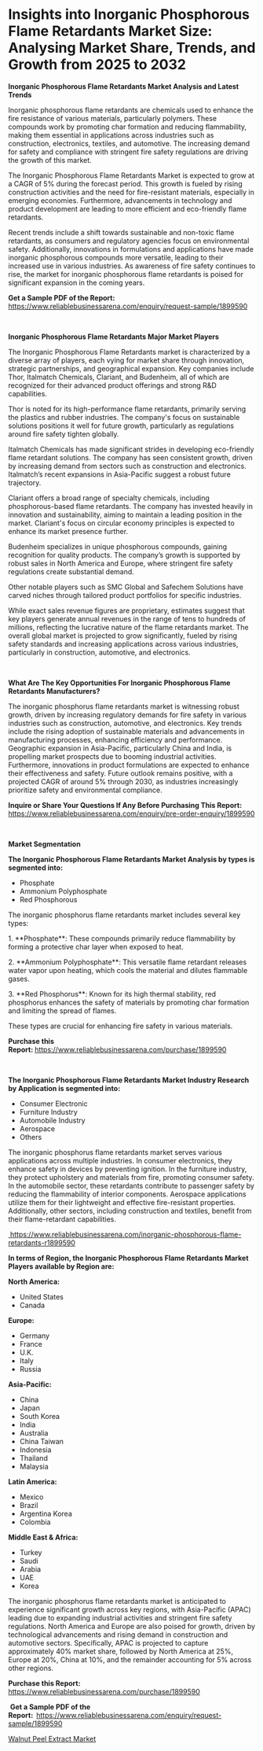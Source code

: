 <p><h1>Insights into Inorganic Phosphorous Flame Retardants Market Size: Analysing Market Share, Trends, and Growth from 2025 to 2032</h1></p><p><strong>Inorganic Phosphorous Flame Retardants Market Analysis and Latest Trends</strong></p>
<p><p>Inorganic phosphorous flame retardants are chemicals used to enhance the fire resistance of various materials, particularly polymers. These compounds work by promoting char formation and reducing flammability, making them essential in applications across industries such as construction, electronics, textiles, and automotive. The increasing demand for safety and compliance with stringent fire safety regulations are driving the growth of this market.</p><p>The Inorganic Phosphorous Flame Retardants Market is expected to grow at a CAGR of 5% during the forecast period. This growth is fueled by rising construction activities and the need for fire-resistant materials, especially in emerging economies. Furthermore, advancements in technology and product development are leading to more efficient and eco-friendly flame retardants. </p><p>Recent trends include a shift towards sustainable and non-toxic flame retardants, as consumers and regulatory agencies focus on environmental safety. Additionally, innovations in formulations and applications have made inorganic phosphorous compounds more versatile, leading to their increased use in various industries. As awareness of fire safety continues to rise, the market for inorganic phosphorous flame retardants is poised for significant expansion in the coming years.</p></p>
<p><strong>Get a Sample PDF of the Report:&nbsp;</strong> <a href="https://www.reliablebusinessarena.com/enquiry/request-sample/1899590?utm_campaign=1420&utm_medium=2&utm_source=Github&utm_content=ia&utm_term=03042025&utm_id=inorganic-phosphorous-flame-retardants">https://www.reliablebusinessarena.com/enquiry/request-sample/1899590</a></p>
<p>&nbsp;</p>
<p><strong>Inorganic Phosphorous Flame Retardants Major Market Players</strong></p>
<p><p>The Inorganic Phosphorous Flame Retardants market is characterized by a diverse array of players, each vying for market share through innovation, strategic partnerships, and geographical expansion. Key companies include Thor, Italmatch Chemicals, Clariant, and Budenheim, all of which are recognized for their advanced product offerings and strong R&D capabilities.</p><p>Thor is noted for its high-performance flame retardants, primarily serving the plastics and rubber industries. The company's focus on sustainable solutions positions it well for future growth, particularly as regulations around fire safety tighten globally.</p><p>Italmatch Chemicals has made significant strides in developing eco-friendly flame retardant solutions. The company has seen consistent growth, driven by increasing demand from sectors such as construction and electronics. Italmatch’s recent expansions in Asia-Pacific suggest a robust future trajectory.</p><p>Clariant offers a broad range of specialty chemicals, including phosphorous-based flame retardants. The company has invested heavily in innovation and sustainability, aiming to maintain a leading position in the market. Clariant's focus on circular economy principles is expected to enhance its market presence further.</p><p>Budenheim specializes in unique phosphorous compounds, gaining recognition for quality products. The company’s growth is supported by robust sales in North America and Europe, where stringent fire safety regulations create substantial demand.</p><p>Other notable players such as SMC Global and Safechem Solutions have carved niches through tailored product portfolios for specific industries.</p><p>While exact sales revenue figures are proprietary, estimates suggest that key players generate annual revenues in the range of tens to hundreds of millions, reflecting the lucrative nature of the flame retardants market. The overall global market is projected to grow significantly, fueled by rising safety standards and increasing applications across various industries, particularly in construction, automotive, and electronics.</p></p>
<p>&nbsp;</p>
<p><strong>What Are The Key Opportunities For Inorganic Phosphorous Flame Retardants Manufacturers?</strong></p>
<p><p>The inorganic phosphorus flame retardants market is witnessing robust growth, driven by increasing regulatory demands for fire safety in various industries such as construction, automotive, and electronics. Key trends include the rising adoption of sustainable materials and advancements in manufacturing processes, enhancing efficiency and performance. Geographic expansion in Asia-Pacific, particularly China and India, is propelling market prospects due to booming industrial activities. Furthermore, innovations in product formulations are expected to enhance their effectiveness and safety. Future outlook remains positive, with a projected CAGR of around 5% through 2030, as industries increasingly prioritize safety and environmental compliance.</p></p>
<p><strong>Inquire or Share Your Questions If Any Before Purchasing This Report:</strong> <a href="https://www.reliablebusinessarena.com/enquiry/pre-order-enquiry/1899590?utm_campaign=1420&utm_medium=2&utm_source=Github&utm_content=ia&utm_term=03042025&utm_id=inorganic-phosphorous-flame-retardants">https://www.reliablebusinessarena.com/enquiry/pre-order-enquiry/1899590</a></p>
<p>&nbsp;</p>
<p><strong>Market Segmentation</strong></p>
<p><strong>The Inorganic Phosphorous Flame Retardants Market Analysis by types is segmented into:</strong></p>
<p><ul><li>Phosphate</li><li>Ammonium Polyphosphate</li><li>Red Phosphorous</li></ul></p>
<p><p>The inorganic phosphorus flame retardants market includes several key types: </p><p>1. **Phosphate**: These compounds primarily reduce flammability by forming a protective char layer when exposed to heat.</p><p>2. **Ammonium Polyphosphate**: This versatile flame retardant releases water vapor upon heating, which cools the material and dilutes flammable gases.</p><p>3. **Red Phosphorus**: Known for its high thermal stability, red phosphorus enhances the safety of materials by promoting char formation and limiting the spread of flames. </p><p>These types are crucial for enhancing fire safety in various materials.</p></p>
<p><strong>Purchase this Report:&nbsp;</strong><a href="https://www.reliablebusinessarena.com/purchase/1899590?utm_campaign=1420&utm_medium=2&utm_source=Github&utm_content=ia&utm_term=03042025&utm_id=inorganic-phosphorous-flame-retardants">https://www.reliablebusinessarena.com/purchase/1899590</a></p>
<p>&nbsp;</p>
<p><strong>The Inorganic Phosphorous Flame Retardants Market Industry Research by Application is segmented into:</strong></p>
<p><ul><li>Consumer Electronic</li><li>Furniture Industry</li><li>Automobile Industry</li><li>Aerospace</li><li>Others</li></ul></p>
<p><p>The inorganic phosphorus flame retardants market serves various applications across multiple industries. In consumer electronics, they enhance safety in devices by preventing ignition. In the furniture industry, they protect upholstery and materials from fire, promoting consumer safety. In the automobile sector, these retardants contribute to passenger safety by reducing the flammability of interior components. Aerospace applications utilize them for their lightweight and effective fire-resistant properties. Additionally, other sectors, including construction and textiles, benefit from their flame-retardant capabilities.</p></p>
<p><a href="https://www.reliablebusinessarena.com/inorganic-phosphorous-flame-retardants-r1899590?utm_campaign=1420&utm_medium=2&utm_source=Github&utm_content=ia&utm_term=03042025&utm_id=inorganic-phosphorous-flame-retardants">&nbsp;https://www.reliablebusinessarena.com/inorganic-phosphorous-flame-retardants-r1899590</a></p>
<p><strong>In terms of Region, the Inorganic Phosphorous Flame Retardants Market Players available by Region are:</strong></p>
<p>
    <p> <strong> North America: </strong>
        <ul>
            <li>United States</li>
            <li>Canada</li>
        </ul>
        </p> 
    <p> <strong> Europe: </strong>
        <ul>
            <li>Germany</li>
            <li>France</li>
            <li>U.K.</li>
            <li>Italy</li>
            <li>Russia</li>
        </ul>
        </p> 
    <p> <strong> Asia-Pacific: </strong>
        <ul>
            <li>China</li>
            <li>Japan</li>
            <li>South Korea</li>
            <li>India</li>
            <li>Australia</li>
            <li>China Taiwan</li>
            <li>Indonesia</li>
            <li>Thailand</li>
            <li>Malaysia</li>
        </ul>
        </p> 
    <p> <strong> Latin America: </strong>
        <ul>
            <li>Mexico</li>
            <li>Brazil</li>
            <li>Argentina Korea</li>
            <li>Colombia</li>
        </ul>
        </p> 
    <p> <strong> Middle East & Africa: </strong>
        <ul>
            <li>Turkey</li>
            <li>Saudi</li>
            <li>Arabia</li>
            <li>UAE</li>
            <li>Korea</li>
        </ul>
    </p>
    </p>
<p><p>The inorganic phosphorus flame retardants market is anticipated to experience significant growth across key regions, with Asia-Pacific (APAC) leading due to expanding industrial activities and stringent fire safety regulations. North America and Europe are also poised for growth, driven by technological advancements and rising demand in construction and automotive sectors. Specifically, APAC is projected to capture approximately 40% market share, followed by North America at 25%, Europe at 20%, China at 10%, and the remainder accounting for 5% across other regions.</p></p>
<p><strong>Purchase this Report: </strong><a href="https://www.reliablebusinessarena.com/purchase/1899590?utm_campaign=1420&utm_medium=2&utm_source=Github&utm_content=ia&utm_term=03042025&utm_id=inorganic-phosphorous-flame-retardants">https://www.reliablebusinessarena.com/purchase/1899590</a></p>
<p>&nbsp;<strong>Get a Sample PDF of the Report:&nbsp;&nbsp;</strong><a href="https://www.reliablebusinessarena.com/enquiry/request-sample/1899590?utm_campaign=1420&utm_medium=2&utm_source=Github&utm_content=ia&utm_term=03042025&utm_id=inorganic-phosphorous-flame-retardants">https://www.reliablebusinessarena.com/enquiry/request-sample/1899590</a></p>
<p><strong></strong></p>
<p><p><a href="https://github.com/baetahassaz6/Market-Research-Report-List-1/blob/main/walnut-peel-extract-market.md?utm_campaign=1420&utm_medium=2&utm_source=Github&utm_content=ia&utm_term=03042025&utm_id=inorganic-phosphorous-flame-retardants">Walnut Peel Extract Market</a></p></p>